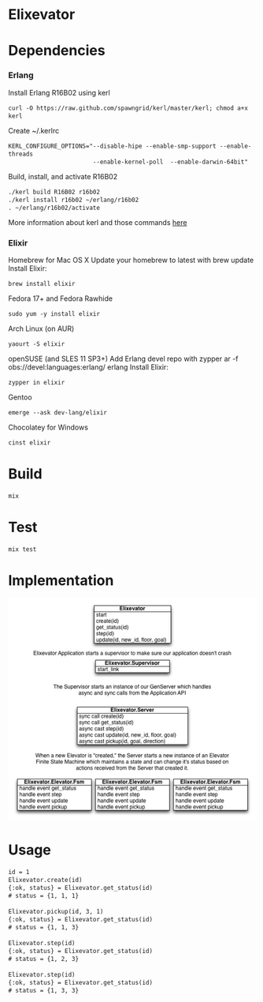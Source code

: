 # Elixevator

# Dependencies

### Erlang

Install Erlang R16B02 using kerl

```
curl -O https://raw.github.com/spawngrid/kerl/master/kerl; chmod a+x kerl
```

Create ~/.kerlrc

```
KERL_CONFIGURE_OPTIONS="--disable-hipe --enable-smp-support --enable-threads
                        --enable-kernel-poll  --enable-darwin-64bit"
```

Build, install, and activate R16B02

```
./kerl build R16B02 r16b02
./kerl install r16b02 ~/erlang/r16b02
. ~/erlang/r16b02/activate
```

More information about kerl and those commands [here](https://gist.github.com/drewkerrigan/7795322)

### Elixir

Homebrew for Mac OS X
Update your homebrew to latest with brew update
Install Elixir: 

```
brew install elixir
```

Fedora 17+ and Fedora Rawhide

```
sudo yum -y install elixir
```

Arch Linux (on AUR)

```
yaourt -S elixir
```

openSUSE (and SLES 11 SP3+)
Add Erlang devel repo with zypper ar -f obs://devel:languages:erlang/ erlang
Install Elixir: 

```
zypper in elixir
```

Gentoo

```
emerge --ask dev-lang/elixir
```

Chocolatey for Windows

```
cinst elixir
```

# Build

```
mix
```

# Test

```
mix test
```

# Implementation

![Diagram](https://raw.githubusercontent.com/drewkerrigan/elixevator/master/diagram.jpg "Diagram")



# Usage

```
id = 1
Elixevator.create(id)
{:ok, status} = Elixevator.get_status(id) 
# status = {1, 1, 1}

Elixevator.pickup(id, 3, 1)
{:ok, status} = Elixevator.get_status(id) 
# status = {1, 1, 3}

Elixevator.step(id)
{:ok, status} = Elixevator.get_status(id) 
# status = {1, 2, 3}

Elixevator.step(id)
{:ok, status} = Elixevator.get_status(id) 
# status = {1, 3, 3}
```
